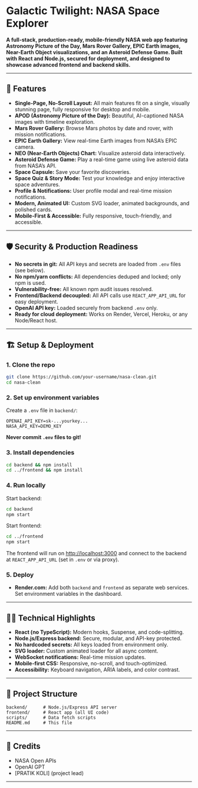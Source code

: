 
# Galactic Twilight: NASA Space Explorer

**A full-stack, production-ready, mobile-friendly NASA web app featuring Astronomy Picture of the Day, Mars Rover Gallery, EPIC Earth images, Near-Earth Object visualizations, and an Asteroid Defense Game. Built with React and Node.js, secured for deployment, and designed to showcase advanced frontend and backend skills.**

---

## 🚀 Features

- **Single-Page, No-Scroll Layout:** All main features fit on a single, visually stunning page, fully responsive for desktop and mobile.
- **APOD (Astronomy Picture of the Day):** Beautiful, AI-captioned NASA images with timeline exploration.
- **Mars Rover Gallery:** Browse Mars photos by date and rover, with mission notifications.
- **EPIC Earth Gallery:** View real-time Earth images from NASA’s EPIC camera.
- **NEO (Near-Earth Objects) Chart:** Visualize asteroid data interactively.
- **Asteroid Defense Game:** Play a real-time game using live asteroid data from NASA’s API.
- **Space Capsule:** Save your favorite discoveries.
- **Space Quiz & Story Mode:** Test your knowledge and enjoy interactive space adventures.
- **Profile & Notifications:** User profile modal and real-time mission notifications.
- **Modern, Animated UI:** Custom SVG loader, animated backgrounds, and polished cards.
- **Mobile-First & Accessible:** Fully responsive, touch-friendly, and accessible.

---

## 🛡️ Security & Production Readiness

- **No secrets in git:** All API keys and secrets are loaded from `.env` files (see below).
- **No npm/yarn conflicts:** All dependencies deduped and locked; only npm is used.
- **Vulnerability-free:** All known npm audit issues resolved.
- **Frontend/Backend decoupled:** All API calls use `REACT_APP_API_URL` for easy deployment.
- **OpenAI API key:** Loaded securely from backend `.env` only.
- **Ready for cloud deployment:** Works on Render, Vercel, Heroku, or any Node/React host.

---

## 🏗️ Setup & Deployment

### 1. Clone the repo
```sh
git clone https://github.com/your-username/nasa-clean.git
cd nasa-clean
```

### 2. Set up environment variables

Create a `.env` file in `backend/`:

```
OPENAI_API_KEY=sk-...yourkey...
NASA_API_KEY=DEMO_KEY
```

**Never commit `.env` files to git!**

### 3. Install dependencies

```sh
cd backend && npm install
cd ../frontend && npm install
```

### 4. Run locally

Start backend:
```sh
cd backend
npm start
```

Start frontend:
```sh
cd ../frontend
npm start
```

The frontend will run on [http://localhost:3000](http://localhost:3000) and connect to the backend at `REACT_APP_API_URL` (set in `.env` or via proxy).

### 5. Deploy

- **Render.com:** Add both `backend` and `frontend` as separate web services. Set environment variables in the dashboard.
---

## 🧑‍💻 Technical Highlights

- **React (no TypeScript):** Modern hooks, Suspense, and code-splitting.
- **Node.js/Express backend:** Secure, modular, and API-key protected.
- **No hardcoded secrets:** All keys loaded from environment only.
- **SVG loader:** Custom animated loader for all async content.
- **WebSocket notifications:** Real-time mission updates.
- **Mobile-first CSS:** Responsive, no-scroll, and touch-optimized.
- **Accessibility:** Keyboard navigation, ARIA labels, and color contrast.
---

## 📁 Project Structure

```
backend/      # Node.js/Express API server
frontend/     # React app (all UI code)
scripts/      # Data fetch scripts
README.md     # This file
```

---

## 🤝 Credits

- NASA Open APIs
- OpenAI GPT
- [PRATIK KOLI] (project lead)

---

